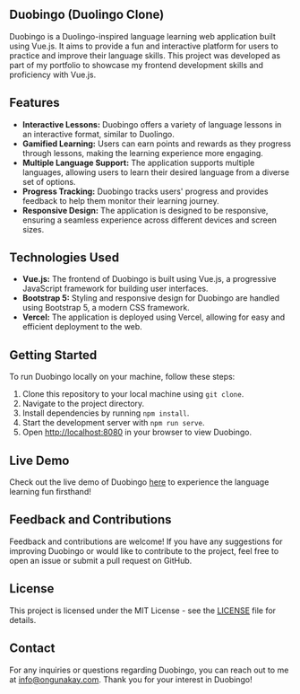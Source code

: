 ## Duobingo (Duolingo Clone)

Duobingo is a Duolingo-inspired language learning web application built using Vue.js. It aims to provide a fun and interactive platform for users to practice and improve their language skills. This project was developed as part of my portfolio to showcase my frontend development skills and proficiency with Vue.js.

## Features

- **Interactive Lessons:** Duobingo offers a variety of language lessons in an interactive format, similar to Duolingo.
- **Gamified Learning:** Users can earn points and rewards as they progress through lessons, making the learning experience more engaging.
- **Multiple Language Support:** The application supports multiple languages, allowing users to learn their desired language from a diverse set of options.
- **Progress Tracking:** Duobingo tracks users' progress and provides feedback to help them monitor their learning journey.
- **Responsive Design:** The application is designed to be responsive, ensuring a seamless experience across different devices and screen sizes.

## Technologies Used

- **Vue.js:** The frontend of Duobingo is built using Vue.js, a progressive JavaScript framework for building user interfaces.
- **Bootstrap 5:** Styling and responsive design for Duobingo are handled using Bootstrap 5, a modern CSS framework.
- **Vercel:** The application is deployed using Vercel, allowing for easy and efficient deployment to the web.

## Getting Started

To run Duobingo locally on your machine, follow these steps:

1. Clone this repository to your local machine using `git clone`.
2. Navigate to the project directory.
3. Install dependencies by running `npm install`.
4. Start the development server with `npm run serve`.
5. Open [http://localhost:8080](http://localhost:8080) in your browser to view Duobingo.

## Live Demo

Check out the live demo of Duobingo [here](https://duo-bingo.vercel.app) to experience the language learning fun firsthand!

## Feedback and Contributions

Feedback and contributions are welcome! If you have any suggestions for improving Duobingo or would like to contribute to the project, feel free to open an issue or submit a pull request on GitHub.

## License

This project is licensed under the MIT License - see the [LICENSE](LICENSE) file for details.

## Contact

For any inquiries or questions regarding Duobingo, you can reach out to me at [info@ongunakay.com](mailto:info@ongunakay.com). Thank you for your interest in Duobingo!
